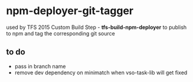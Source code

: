 # npm-deployer-git-tagger

used by TFS 2015 Custom Build Step - **tfs-build-npm-deployer** 
to publish to npm and tag the corresponding git source

## to do

* pass in branch name
* remove dev dependency on minimatch when vso-task-lib will get fixed

